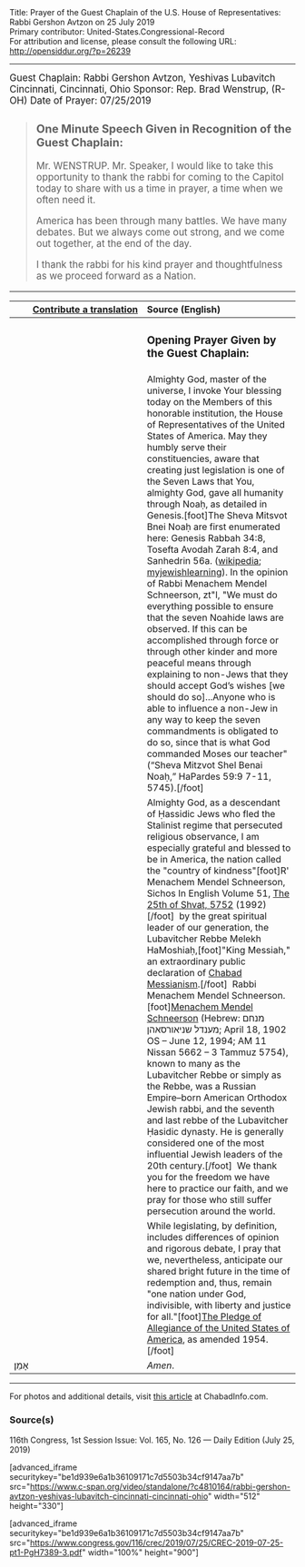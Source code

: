 <html>
<head></head>
<body>
Title: Prayer of the Guest Chaplain of the U.S. House of Representatives: Rabbi Gershon Avtzon on 25 July 2019<br />
Primary contributor: United-States.Congressional-Record<br />
For attribution and license, please consult the following URL: <a href="http://opensiddur.org/?p=26239">http://opensiddur.org/?p=26239</a>
<p />
<hr />

<div class="english" style="font-size:1.2em;">
Guest Chaplain: Rabbi Gershon Avtzon, Yeshivas Lubavitch Cincinnati, Cincinnati, Ohio 
Sponsor: Rep. Brad Wenstrup, (R-OH)
Date of Prayer: 07/25/2019

<blockquote>
<h3>One Minute Speech Given in Recognition of the Guest Chaplain:</h3>

Mr. WENSTRUP. Mr. Speaker, I would like to take this opportunity to thank the rabbi for coming to the Capitol today to share with us a time in prayer, a time when we often need it.

America has been through many battles. We have many debates. But we always come out strong, and we come out together, at the end of the day.
  
I thank the rabbi for his kind prayer and thoughtfulness as we proceed forward as a Nation.
</blockquote>
</div>

<hr />

<table style="margin-left: auto;margin-right: auto;" class="draggable">
<thead><tr><th id="x" style="text-align: right;"><a href="/contributing/upload/">Contribute a translation</a></th><th style="text-align: left;">Source (English)</th></tr></thead>
<tbody>
<tr><td style="vertical-align:top;" width="46%">
<div class="liturgy"><span lang="he">

</span></div></td>
 
<td style="vertical-align:top;" width="53%">
<div class="english">
<h3>Opening Prayer Given by the Guest Chaplain:</h3>
</div></td></tr>


<tr><td style="vertical-align:top;" width="46%">
<div class="liturgy"><span lang="he">

</span></div></td>
 
<td style="vertical-align:top;" width="53%">
<div class="english">
Almighty God, master of the universe, 
I invoke Your blessing today 
on the Members of this honorable institution, 
the House of Representatives of the United States of America. 
May they humbly serve their constituencies, 
aware that creating just legislation is one of the Seven Laws 
that You, almighty God, gave all humanity through Noaḥ, 
as detailed in Genesis.[foot]The Sheva Mitsvot Bnei Noaḥ are first enumerated here: Genesis Rabbah 34:8, Tosefta Avodah Zarah 8:4, and Sanhedrin 56a. (<a href="https://en.wikipedia.org/wiki/Seven_Laws_of_Noah">wikipedia</a>; <a href="https://www.myjewishlearning.com/article/the-noahide-laws/">myjewishlearning</a>). In the opinion of Rabbi Menachem Mendel Schneerson, zt"l, "We must do everything possible to ensure that the seven Noahide laws are observed. If this can be accomplished through force or through other kinder and more peaceful means through explaining to non-Jews that they should accept God’s wishes [we should do so]...Anyone who is able to influence a non-Jew in any way to keep the seven commandments is obligated to do so, since that is what God commanded Moses our teacher" (“Sheva Mitzvot Shel Benai Noaḥ,” HaPardes 59:9 7-11, 5745).[/foot]
</div></td></tr>


<tr><td style="vertical-align:top;" width="46%">
<div class="liturgy"><span lang="he">

</span></div></td>
 
<td style="vertical-align:top;" width="53%">
<div class="english">
Almighty God, 
as a descendant of Ḥassidic Jews 
who fled the Stalinist regime 
that persecuted religious observance, 
I am especially grateful and blessed to be in America, 
the nation called the "country of kindness"[foot]R' Menachem Mendel Schneerson, Sichos In English Volume 51, <a href="https://www.chabad.org/therebbe/article_cdo/aid/2465328/jewish/The-25th-of-Shvat-5752-1992.htm">The 25th of Shvat, 5752</a> (1992)[/foot]&nbsp; 
by the great spiritual leader of our generation, 
the Lubavitcher Rebbe 
Melekh HaMoshiaḥ,[foot]"King Messiah," an extraordinary public declaration of <a href="https://en.wikipedia.org/wiki/Chabad_messianism">Chabad Messianism</a>.[/foot]&nbsp;  
Rabbi Menachem Mendel Schneerson.[foot]<a href="https://en.wikipedia.org/wiki/Menachem_Mendel_Schneerson">Menachem Mendel Schneerson</a> (Hebrew: מנחם מענדל שניאורסאהן‎; April 18, 1902 OS – June 12, 1994; AM 11 Nissan 5662 – 3 Tammuz 5754), known to many as the Lubavitcher Rebbe or simply as the Rebbe, was a Russian Empire–born American Orthodox Jewish rabbi, and the seventh and last rebbe of the Lubavitcher Ḥasidic dynasty. He is generally considered one of the most influential Jewish leaders of the 20th century.[/foot]&nbsp; 
We thank you for the freedom we have here to practice our faith, 
and we pray for those who still suffer persecution around the world.
</div></td></tr>


<tr><td style="vertical-align:top;" width="46%">
<div class="liturgy"><span lang="he">

</span></div></td>
 
<td style="vertical-align:top;" width="53%">
<div class="english">
While legislating, by definition, 
includes differences of opinion and rigorous debate, 
I pray that we, nevertheless, 
anticipate our shared bright future in the time of redemption 
and, thus, remain 
"one nation under God, 
indivisible, 
with liberty 
and justice for all."[foot]<a href="https://en.wikipedia.org/wiki/Pledge_of_Allegiance">The Pledge of Allegiance of the United States of America</a>, as amended 1954.[/foot]
</div></td></tr>


<tr><td style="vertical-align:top;" width="46%">
<div class="liturgy"><span lang="he">
אָמֵן׃
</span></div></td>
 
<td style="vertical-align:top;" width="53%">
<div class="english">
<em>Amen</em>.
</div></td></tr>
</tbody></table>

<hr />

For photos and additional details, visit <a href="https://chabadinfo.com/exclusive/full-story-behind-the-scenes-photos/">this article</a> at ChabadInfo.com.

<h3>Source(s)</h3>

116th Congress, 1st Session
Issue: Vol. 165, No. 126 — Daily Edition (July 25, 2019)

[advanced_iframe securitykey="be1d939e6a1b36109171c7d5503b34cf9147aa7b" src="https://www.c-span.org/video/standalone/?c4810164/rabbi-gershon-avtzon-yeshivas-lubavitch-cincinnati-cincinnati-ohio" width="512" height="330"]

[advanced_iframe securitykey="be1d939e6a1b36109171c7d5503b34cf9147aa7b" src="https://www.congress.gov/116/crec/2019/07/25/CREC-2019-07-25-pt1-PgH7389-3.pdf" width="100%" height="900"]
</body>
</html>